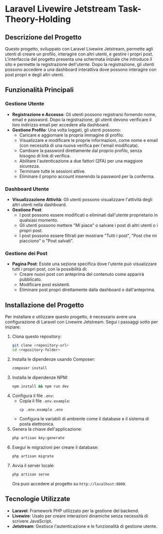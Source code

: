 # Laravel Livewire Jetstream Task-Theory-Holding

## Descrizione del Progetto
Questo progetto, sviluppato con Laravel Livewire Jetstream, permette agli utenti di creare un profilo, interagire con altri utenti, e gestire i propri post. 
L'interfaccia del progetto presenta una schermata iniziale che introduce il sito e permette la registrazione dell'utente. Dopo la registrazione, gli utenti possono accedere a una dashboard interattiva dove possono interagire con post propri e degli altri utenti.

## Funzionalità Principali
### Gestione Utente
- **Registrazione e Accesso**: Gli utenti possono registrarsi fornendo nome, email e password. Dopo la registrazione, gli utenti devono verificare il loro indirizzo email per accedere alla dashboard.
- **Gestione Profilo**: Una volta loggati, gli utenti possono:
  - Caricare e aggiornare la propria immagine di profilo.
  - Visualizzare e modificare le proprie informazioni, come nome e email (con necessità di una nuova verifica per l'email modificata).
  - Cambiare la password direttamente dal proprio profilo, senza bisogno di link di verifica.
  - Abilitare l'autenticazione a due fattori (2FA) per una maggiore sicurezza.
  - Terminare tutte le sessioni attive.
  - Eliminare il proprio account inserendo la password per la conferma.

### Dashboard Utente
- **Visualizzazione Attività**: Gli utenti possono visualizzare l'attività degli altri utenti nella dashboard.
- **Gestione Post**:
  - I post possono essere modificati o eliminati dall'utente proprietario in qualsiasi momento.
  - Gli utenti possono mettere "Mi piace" o salvare i post di altri utenti o i propri post.
  - I post possono essere filtrati per mostrare "Tutti i post", "Post che mi piacciono" o "Post salvati".

### Gestione dei Post
- **Pagina Post**: Esiste una sezione specifica dove l'utente può visualizzare tutti i propri post, con la possibilità di:
  - Creare nuovi post con anteprima del contenuto come apparirà pubblicato.
  - Modificare post esistenti.
  - Eliminare post propri direttamente dalla dashboard o dall'anteprima.

## Installazione del Progetto
Per installare e utilizzare questo progetto, è necessario avere una configurazione di Laravel con Livewire Jetstream. Segui i passaggi sotto per iniziare:

1. Clona questo repository:
   ```bash
   git clone <repository-url>
   cd <repository-folder>
   ```
2. Installa le dipendenze usando Composer:
   ```bash
   composer install
   ```
3. Installa le dipendenze NPM:
   ```bash
   npm install && npm run dev
   ```
4. Configura il file `.env`:
   - Copia il file `.env.example`:
     ```bash
     cp .env.example .env
     ```
   - Configura le variabili di ambiente come il database e il sistema di posta elettronica.
5. Genera la chiave dell'applicazione:
   ```bash
   php artisan key:generate
   ```
6. Esegui le migrazioni per creare il database:
   ```bash
   php artisan migrate
   ```
7. Avvia il server locale:
   ```bash
   php artisan serve
   ```
   Ora puoi accedere al progetto su `http://localhost:8000`.

## Tecnologie Utilizzate
- **Laravel**: Framework PHP utilizzato per la gestione del backend.
- **Livewire**: Usato per creare interazioni dinamiche senza necessità di scrivere JavaScript.
- **Jetstream**: Gestisce l'autenticazione e le funzionalità di gestione utente.